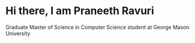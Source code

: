 # Hi there, I am Praneeth Ravuri

Graduate Master of Science in Computer Science student at George Mason University
